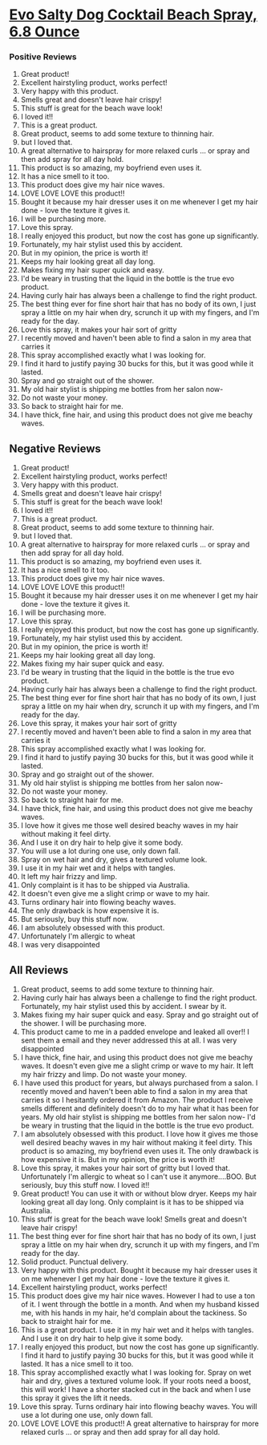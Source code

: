 # [Evo Salty Dog Cocktail Beach Spray, 6.8 Ounce](https://products.checkmycream.com/products/Evo-Salty-Dog-Cocktail-Beach-Spray-6.8-Ounce.html)

### Positive Reviews

<ol>
      <li>Great product!  </li>
      <li>Excellent hairstyling product, works perfect!</li>
      <li>Very happy with this product.</li>
      <li>Smells great and doesn&#x27;t leave hair crispy!</li>
      <li>This stuff is great for the beach wave look!  </li>
      <li>I loved it!!</li>
      <li>This is a great product.</li>
      <li>Great product, seems to add some texture to thinning hair.</li>
      <li>but I loved that.</li>
      <li>A great alternative to hairspray for more relaxed curls ... or spray and then add spray for all day hold.</li>
      <li>This product is so amazing, my boyfriend even uses it.  </li>
      <li>It has a nice smell to it too.</li>
      <li>This product does give my hair nice waves.  </li>
      <li>LOVE LOVE LOVE this product!!</li>
      <li>Bought it because my hair dresser uses it on me whenever I get my hair done - love the texture it gives it.</li>
      <li>I will be purchasing more.</li>
      <li>Love this spray.</li>
      <li>I really enjoyed this product, but now the cost has gone up significantly.  </li>
      <li>Fortunately, my hair stylist used this by accident.</li>
      <li>But in my opinion, the price is worth it!</li>
      <li>Keeps my hair looking great all day long.  </li>
      <li>Makes fixing my hair super quick and easy.</li>
      <li>I&#x27;d be weary in trusting that the liquid in the bottle is the true evo product.</li>
      <li>Having curly hair has always been a challenge to find the right product.</li>
      <li>The best thing ever for fine short hair that has no body of its own,  I just spray a little on my hair when dry, scrunch it up with my  fingers, and I&#x27;m ready for the day.</li>
      <li>Love this spray, it makes your hair sort of gritty</li>
      <li>I recently moved and haven&#x27;t been able to find a salon in my area that carries it</li>
      <li>This spray accomplished exactly what I was looking for.</li>
      <li>I find it hard to justify paying 30 bucks for this, but it was good while it lasted.  </li>
      <li>Spray and go straight out of the shower.</li>
      <li>My old hair stylist is shipping me bottles from her salon now-</li>
      <li>Do not waste your money.</li>
      <li>So back to straight hair for me.</li>
      <li>I have thick, fine hair, and using this product does not give me beachy waves.</li>
</ol>


<h2>Negative Reviews</h2>
<ol>
<li> Great product!  </li>
<li> Excellent hairstyling product, works perfect!</li>
<li> Very happy with this product.</li>
<li> Smells great and doesn&#x27;t leave hair crispy!</li>
<li> This stuff is great for the beach wave look!  </li>
<li> I loved it!!</li>
<li> This is a great product.</li>
<li> Great product, seems to add some texture to thinning hair.</li>
<li> but I loved that.</li>
<li> A great alternative to hairspray for more relaxed curls ... or spray and then add spray for all day hold.</li>
<li> This product is so amazing, my boyfriend even uses it.  </li>
<li> It has a nice smell to it too.</li>
<li> This product does give my hair nice waves.  </li>
<li> LOVE LOVE LOVE this product!!</li>
<li> Bought it because my hair dresser uses it on me whenever I get my hair done - love the texture it gives it.</li>
<li> I will be purchasing more.</li>
<li> Love this spray.</li>
<li> I really enjoyed this product, but now the cost has gone up significantly.  </li>
<li> Fortunately, my hair stylist used this by accident.</li>
<li> But in my opinion, the price is worth it!</li>
<li> Keeps my hair looking great all day long.  </li>
<li> Makes fixing my hair super quick and easy.</li>
<li> I&#x27;d be weary in trusting that the liquid in the bottle is the true evo product.</li>
<li> Having curly hair has always been a challenge to find the right product.</li>
<li> The best thing ever for fine short hair that has no body of its own,  I just spray a little on my hair when dry, scrunch it up with my  fingers, and I&#x27;m ready for the day.</li>
<li> Love this spray, it makes your hair sort of gritty</li>
<li> I recently moved and haven&#x27;t been able to find a salon in my area that carries it</li>
<li> This spray accomplished exactly what I was looking for.</li>
<li> I find it hard to justify paying 30 bucks for this, but it was good while it lasted.  </li>
<li> Spray and go straight out of the shower.</li>
<li> My old hair stylist is shipping me bottles from her salon now-</li>
<li> Do not waste your money.</li>
<li> So back to straight hair for me.</li>
<li> I have thick, fine hair, and using this product does not give me beachy waves.</li>
<li> I love how it gives me those well desired beachy waves in my hair without making it feel dirty.  </li>
<li> And I use it on dry hair to help give it some body.</li>
<li> You will use a lot during one use, only down fall.</li>
<li> Spray on wet hair and dry, gives a textured volume look.</li>
<li> I use it in my hair wet and it helps with tangles.</li>
<li> It left my hair frizzy and limp.</li>
<li> Only complaint is it has to be shipped via Australia.</li>
<li> It doesn&#x27;t even give me a slight crimp or wave to my hair.</li>
<li> Turns ordinary hair into flowing beachy waves.  </li>
<li> The only drawback is how expensive it is.  </li>
<li> But seriously, buy this stuff now.</li>
<li> I am absolutely obsessed with this product.</li>
<li> Unfortunately I&#x27;m allergic to wheat</li>
<li> I was very disappointed</li>
</ol>

<h2>All Reviews</h2>

<ol>
    <li> Great product, seems to add some texture to thinning hair.</li>
    <li> Having curly hair has always been a challenge to find the right product. Fortunately, my hair stylist used this by accident. I swear by it.</li>
    <li> Makes fixing my hair super quick and easy. Spray and go straight out of the shower. I will be purchasing more.</li>
    <li> This product came to me in a padded envelope and leaked all over!! I sent them a email and they never addressed this at all. I was very disappointed</li>
    <li> I have thick, fine hair, and using this product does not give me beachy waves. It doesn&#x27;t even give me a slight crimp or wave to my hair. It left my hair frizzy and limp. Do not waste your money.</li>
    <li> I have used this product for years, but always purchased from a salon. I recently moved and haven&#x27;t been able to find a salon in my area that carries it so I hesitantly ordered it from Amazon. The product I receive smells different and definitely doesn&#x27;t do to my hair what it has been for years. My old hair stylist is shipping me bottles from her salon now- I&#x27;d be weary in trusting that the liquid in the bottle is the true evo product.</li>
    <li> I am absolutely obsessed with this product. I love how it gives me those well desired beachy waves in my hair without making it feel dirty.  This product is so amazing, my boyfriend even uses it.  The only drawback is how expensive it is.  But in my opinion, the price is worth it!</li>
    <li> Love this spray, it makes your hair sort of gritty but I loved that. Unfortunately I&#x27;m allergic to wheat so I can&#x27;t use it anymore....BOO. But seriously, buy this stuff now. I loved it!!</li>
    <li> Great product!  You can use it with or without blow dryer.  Keeps my hair looking great all day long.  Only complaint is it has to be shipped via Australia.</li>
    <li> This stuff is great for the beach wave look!  Smells great and doesn&#x27;t leave hair crispy!</li>
    <li> The best thing ever for fine short hair that has no body of its own,  I just spray a little on my hair when dry, scrunch it up with my  fingers, and I&#x27;m ready for the day.</li>
    <li> Solid product. Punctual delivery.</li>
    <li> Very happy with this product. Bought it because my hair dresser uses it on me whenever I get my hair done - love the texture it gives it.</li>
    <li> Excellent hairstyling product, works perfect!</li>
    <li> This product does give my hair nice waves.  However I had to use a ton of it.  I went through the bottle in a month.  And when my husband kissed me, with his hands in my hair, he&#x27;d complain about the tackiness.  So back to straight hair for me.</li>
    <li> This is a great product. I use it in my hair wet and it helps with tangles. And I use it on dry hair to help give it some body.</li>
    <li> I really enjoyed this product, but now the cost has gone up significantly.  I find it hard to justify paying 30 bucks for this, but it was good while it lasted.  It has a nice smell to it too.</li>
    <li> This spray accomplished exactly what I was looking for. Spray on wet hair and dry, gives a textured volume look. If your roots need a boost, this will work! I have a shorter stacked cut in the back and when I use this spray it gives the lift it needs.</li>
    <li> Love this spray. Turns ordinary hair into flowing beachy waves.  You will use a lot during one use, only down fall.</li>
    <li> LOVE LOVE LOVE this product!! A great alternative to hairspray for more relaxed curls ... or spray and then add spray for all day hold.</li>
</ol>




